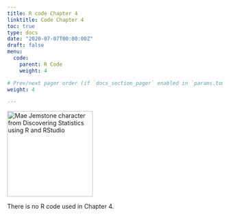 ```yaml
---
title: R code Chapter 4
linktitle: Code Chapter 4
toc: true
type: docs
date: "2020-07-07T00:00:00Z"
draft: false
menu:
  code:
    parent: R Code
    weight: 4

# Prev/next pager order (if `docs_section_pager` enabled in `params.toml`)
weight: 4

---
```


<!--html_preserve--><img src="/img/space_pirate.png" alt = "Mae Jemstone character from Discovering Statistics using R and RStudio" width="200"><!--/html_preserve-->


There is no R code used in Chapter 4.

